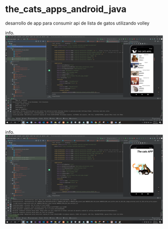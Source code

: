 # the_cats_apps_android_java
desarrollo de app para consumir api de lista de gatos utilizando volley

info.
![Aquí la descripción de la imagen por si no carga](https://raw.githubusercontent.com/alejorojas95/the_cats_apps_android_java/master/dev-01.png)

info.
![Aquí la descripción de la imagen por si no carga](https://raw.githubusercontent.com/alejorojas95/the_cats_apps_android_java/master/dev-02.png)
